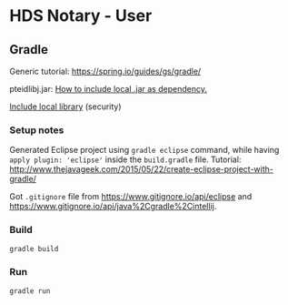 # HDS Notary - User

## Gradle

Generic tutorial: <https://spring.io/guides/gs/gradle/>

pteidlibj.jar: [How to include local .jar as dependency.](https://stackoverflow.com/questions/20700053/how-to-add-local-jar-file-dependency-to-build-gradle-file)

[Include local library](https://developer.android.com/studio/build/dependencies) (security)

### Setup notes

Generated Eclipse project using `gradle eclipse` command, while having `apply plugin: 'eclipse'` inside the `build.gradle` file. Tutorial: <http://www.thejavageek.com/2015/05/22/create-eclipse-project-with-gradle/>

Got `.gitignore` file from <https://www.gitignore.io/api/eclipse> and <https://www.gitignore.io/api/java%2Cgradle%2Cintellij>.

### Build

```sh
gradle build
```

### Run

```sh
gradle run
```
